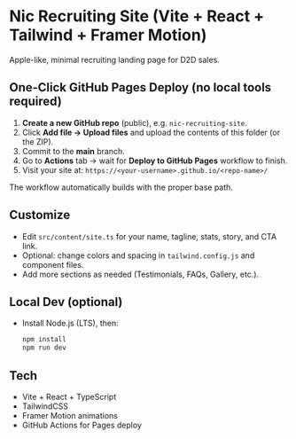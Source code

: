 # Nic Recruiting Site (Vite + React + Tailwind + Framer Motion)

Apple-like, minimal recruiting landing page for D2D sales.

## One-Click GitHub Pages Deploy (no local tools required)

1) **Create a new GitHub repo** (public), e.g. `nic-recruiting-site`.
2) Click **Add file → Upload files** and upload the contents of this folder (or the ZIP).
3) Commit to the **main** branch.
4) Go to **Actions** tab → wait for **Deploy to GitHub Pages** workflow to finish.
5) Visit your site at: `https://<your-username>.github.io/<repo-name>/`

The workflow automatically builds with the proper base path.

## Customize
- Edit `src/content/site.ts` for your name, tagline, stats, story, and CTA link.
- Optional: change colors and spacing in `tailwind.config.js` and component files.
- Add more sections as needed (Testimonials, FAQs, Gallery, etc.).

## Local Dev (optional)
- Install Node.js (LTS), then:
  ```bash
  npm install
  npm run dev
  ```

## Tech
- Vite + React + TypeScript
- TailwindCSS
- Framer Motion animations
- GitHub Actions for Pages deploy
